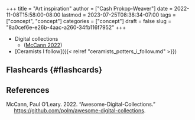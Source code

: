 +++
title = "Art inspiration"
author = ["Cash Prokop-Weaver"]
date = 2022-11-08T15:58:00-08:00
lastmod = 2023-07-25T08:38:34-07:00
tags = ["concept", "concept"]
categories = ["concept"]
draft = false
slug = "8a0cef6e-e26b-4aac-a260-34fb116f7952"
+++

-   Digital collections
    -   (<a href="#citeproc_bib_item_1">McCann 2022</a>)
-   [Ceramists I follow]({{< relref "ceramists_potters_i_follow.md" >}})


## Flashcards {#flashcards}

## References

<style>.csl-entry{text-indent: -1.5em; margin-left: 1.5em;}</style><div class="csl-bib-body">
  <div class="csl-entry"><a id="citeproc_bib_item_1"></a>McCann, Paul O’Leary. 2022. “Awesome-Digital-Collections.” <a href="https://github.com/polm/awesome-digital-collections">https://github.com/polm/awesome-digital-collections</a>.</div>
</div>

